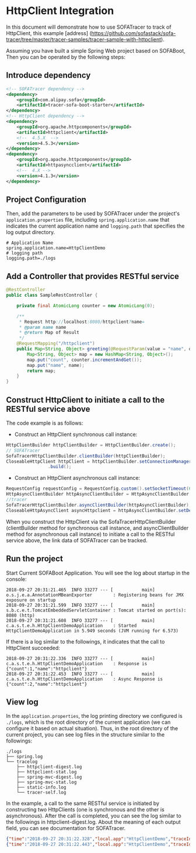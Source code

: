 # HttpClient Integration

In this document will demonstrate how to use SOFATracer to track of HttpClient, this example [address] (https://github.com/sofastack/sofa-tracer/tree/master/tracer-samples/tracer-sample-with-httpclient).

Assuming you have built a simple Spring Web project based on SOFABoot, Then you can be operated by the following steps:

## Introduce dependency

```xml
<!-- SOFATracer dependency -->
<dependency>
    <groupId>com.alipay.sofa</groupId>
    <artifactId>tracer-sofa-boot-starter</artifactId>
</dependency>
<!-- HttpClient dependency -->
<dependency>
    <groupId>org.apache.httpcomponents</groupId>
    <artifactId>httpclient</artifactId>
    <!--  4.5.X  -->
    <version>4.5.3</version>
</dependency>
<dependency>
    <groupId>org.apache.httpcomponents</groupId>
    <artifactId>httpasyncclient</artifactId>
    <!--  4.X -->
    <version>4.1.3</version>
</dependency>
```
## Project Configuration

Then, add the parameters to be used by SOFATracer under the project's `application.properties` file, including `spring.application.name` that indicates the current application name and `logging.path` that specifies the log output directory.

```properties
# Application Name
spring.application.name=HttpClientDemo
# logging path
logging.path=./logs
```
## Add a Controller that provides RESTful service

```java
@RestController
public class SampleRestController {

    private final AtomicLong counter = new AtomicLong(0);

    /**
     * Request http://localhost:8080/httpclient?name=
     * @param name name
     * @return Map of Result
     */
    @RequestMapping("/httpclient")
    public Map<String, Object> greeting(@RequestParam(value = "name", defaultValue = "httpclient") String name) {
        Map<String, Object> map = new HashMap<String, Object>();
        map.put("count", counter.incrementAndGet());
        map.put("name", name);
        return map;
    }
}
```

## Construct HttpClient to initiate a call to the RESTful service above

The code example is as follows:

* Construct an HttpClient synchronous call instance:

```java
HttpClientBuilder httpClientBuilder = HttpClientBuilder.create();
// SOFATracer
SofaTracerHttpClientBuilder.clientBuilder(httpClientBuilder);
CloseableHttpClient httpClient = httpClientBuilder.setConnectionManager(connManager).disableAutomaticRetries()
                .build();
```

* Construct an HttpClient asynchronous call instance:

```java
RequestConfig requestConfig = RequestConfig.custom().setSocketTimeout(6000).setConnectTimeout(6000).setConnectionRequestTimeout(6000).build();
HttpAsyncClientBuilder httpAsyncClientBuilder = HttpAsyncClientBuilder.create();
//tracer
SofaTracerHttpClientBuilder.asyncClientBuilder(httpAsyncClientBuilder);
CloseableHttpAsyncClient asyncHttpclient = httpAsyncClientBuilder.setDefaultRequestConfig(requestConfig).build();
```

When you construct the HttpClient via the SofaTracerHttpClientBuilder (clientBuilder method for synchronous call instance, and asyncClientBuilder method for asynchronous call instance) to initiate a call to the RESTful service above, the link data of SOFATracer can be tracked.

## Run the project

Start Current SOFABoot Application. You will see the log about startup in the console:

```
2018-09-27 20:31:21.465  INFO 33277 --- [           main] o.s.j.e.a.AnnotationMBeanExporter        : Registering beans for JMX exposure on startup
2018-09-27 20:31:21.599  INFO 33277 --- [           main] s.b.c.e.t.TomcatEmbeddedServletContainer : Tomcat started on port(s): 8080 (http)
2018-09-27 20:31:21.608  INFO 33277 --- [           main] c.a.s.t.e.h.HttpClientDemoApplication    : Started HttpClientDemoApplication in 5.949 seconds (JVM running for 6.573)
```

If there is a log similar to the followings, it indicates that the call to HttpClient succeeded:

```
2018-09-27 20:31:22.336  INFO 33277 --- [           main] c.a.s.t.e.h.HttpClientDemoApplication    : Response is {"count":1,"name":"httpclient"}
2018-09-27 20:31:22.453  INFO 33277 --- [           main] c.a.s.t.e.h.HttpClientDemoApplication    : Async Response is {"count":2,"name":"httpclient"}
```


## View log

In the `application.properties`, the log printing directory we configured is `./logs`, which is the root directory of the current application (we can configure it based on actual situation). Thus, in the root directory of the current project, you can see log files in the structure similar to the followings:

```
./logs
├── spring.log
└── tracelog
    ├── httpclient-digest.log
    ├── httpclient-stat.log
    ├── spring-mvc-digest.log
    ├── spring-mvc-stat.log
    ├── static-info.log
    └── tracer-self.log

```

In the example, a call to the same RESTful service is initiated by constructing two HttpClients (one  is synchronous and the other is asynchronous). After the call is completed, you can see the log similar to the followings in httpclient-digest.log. About the meaning of each output field, you can see documentation for SOFATracer.

```json
{"time":"2018-09-27 20:31:22.328","local.app":"HttpClientDemo","traceId":"0a0fe8801538051482054100133277","spanId":"0","request.url":"http://localhost:8080/httpclient","method":"GET","result.code":"200","req.size.bytes":0,"resp.size.bytes":-1,"time.cost.milliseconds":274,"current.thread.name":"main","remote.app":"","baggage":""}
{"time":"2018-09-27 20:31:22.443","local.app":"HttpClientDemo","traceId":"0a0fe8801538051482410100233277","spanId":"0","request.url":"http://localhost:8080/httpclient","method":"GET","result.code":"200","req.size.bytes":0,"resp.size.bytes":-1,"time.cost.milliseconds":33,"current.thread.name":"I/O dispatcher 1","remote.app":"","baggage":""}
```
